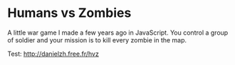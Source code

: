 # Humans vs Zombies

A little war game I made a few years ago in JavaScript.
You control a group of soldier and your mission is to kill every zombie in the map.

Test: http://danielzh.free.fr/hvz